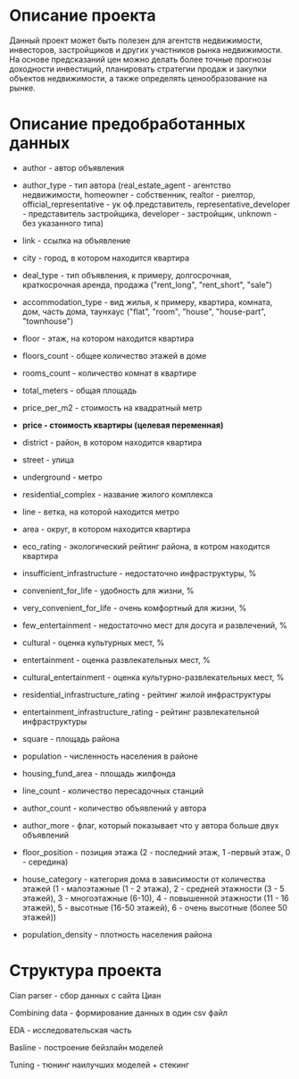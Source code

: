 # Описание проекта

Данный проект может быть полезен для агентств недвижимости, инвесторов, застройщиков и других участников рынка недвижимости. На основе предсказаний цен можно делать более точные прогнозы доходности инвестиций, планировать стратегии продаж и закупки объектов недвижимости, а также определять ценообразование на рынке.
# Описание предобработанных данных

- author - автор объявления

- author_type - тип автора (real_estate_agent - агентство недвижимости, homeowner - собственник, realtor - риелтор, official_representative - ук оф.представитель, representative_developer - представитель застройщика, developer - застройщик, unknown - без указанного типа)

- link - ссылка на объявление

- city - город, в котором находится квартира

- deal_type - тип объявления, к примеру, долгосрочная, краткосрочная аренда, продажа ("rent_long", "rent_short", "sale")

- accommodation_type - вид жилья, к примеру, квартира, комната, дом, часть дома, таунхаус ("flat", "room", "house", "house-part", "townhouse")

- floor - этаж, на котором находится квартира

- floors_count - общее количество этажей в доме

- rooms_count - количество комнат в квартире

- total_meters - общая площадь

- price_per_m2 - стоимость на квадратный метр

- **price - стоимость квартиры (целевая переменная)**

- district - район, в котором находится квартира

- street - улица

- underground - метро

- residential_complex - название жилого комплекса

- line - ветка, на которой находится метро

- area - округ, в котором находится квартира

- eco_rating - экологический рейтинг района, в котром находится квартира

- insufficient_infrastructure - недостаточно инфраструктуры, %

- convenient_for_life - удобность для жизни, %

- very_convenient_for_life - очень комфортный для жизни, %

- few_entertainment - недостаточно мест для досуга и развлечений, %

- cultural - оценка культурных мест, %

- entertainment - оценка развлекательных мест, %

- cultural_entertainment - оценка культурно-развлекательных мест, %

- residential_infrastructure_rating - рейтинг жилой инфраструктуры 

- entertainment_infrastructure_rating - рейтинг развлекательной инфраструктуры 

- square - площадь района

- population - численность населения в районе

- housing_fund_area - площадь жилфонда

- line_count - количество пересадочных станций

- author_count - количество объявлений у автора

- author_more - флаг, который показывает что у автора больше двух объявлений

- floor_position - позиция этажа (2 - последний этаж, 1 -первый этаж, 0 - середина)

- house_category - категория дома в зависимости от количества этажей (1 - малоэтажные (1 - 2 этажа), 2 - средней этажности (3 - 5 этажей), 3 - многоэтажные (6-10), 4 - повышенной этажности (11 - 16 этажей), 5 - высотные (16-50 этажей), 6 - очень высотные (более 50 этажей))
- population_density - плотность населения района

# Структура проекта

Cian parser - сбор данных с сайта Циан

Combining data - формирование данных в один csv файл

EDA - исследовательская часть

Basline - построение бейзлайн моделей

Tuning - тюнинг наилучших моделей + стекинг
